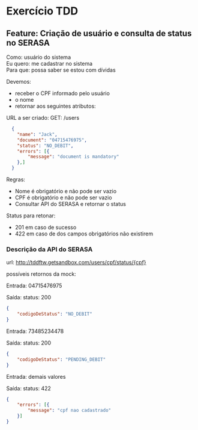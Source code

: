 # Exercício TDD

## Feature: Criação de usuário e consulta de status no SERASA

Como: usuário do sistema  
Eu quero: me cadastrar no sistema  
Para que: possa saber se estou com dívidas  

Devemos:
- receber o CPF informado pelo usuário  
- o nome  
- retornar aos seguintes atributos:  

URL a ser criado: GET: /users  
```json
  {
    "name": "Jack",
    "document": "04715476975",
    "status": "NO_DEBIT",
    "errors": [{
        "message": "document is mandatory"
    },]
  }
```
Regras:
- Nome é obrigatório e não pode ser vazio
- CPF é obrigatório e não pode ser vazio
- Consultar API do SERASA e retornar o status

Status para retonar:
- 201 em caso de sucesso
- 422 em caso de dos campos obrigatórios não existirem

### Descrição da API do SERASA

url: http://tddftw.getsandbox.com/users/cpf/status/{cpf}

possíveis retornos da mock:

Entrada: 04715476975

Saída:
status: 200
```json
{
    "codigoDeStatus": "NO_DEBIT" 
}
```

Entrada: 73485234478

Saída:
status: 200
```json
{
    "codigoDeStatus": "PENDING_DEBIT"
}
```

Entrada: demais valores

Saída:
status: 422
```json
{
    "errors": [{
        "message": "cpf nao cadastrado"
    }]
}
```

